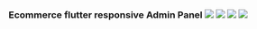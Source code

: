 <h3><b>Ecommerce flutter responsive Admin Panel<b></hr>
<img src="https://user-images.githubusercontent.com/78031951/176771306-375e748f-97f4-47b1-961f-ea11329c8dbd.PNG">
<img src="https://user-images.githubusercontent.com/78031951/177011047-b5437f9e-32e7-4c3c-9342-aebe4494dbef.PNG">
<img src="https://user-images.githubusercontent.com/78031951/177011048-c1ce4abb-5674-4d04-904d-8ce40db4cb47.PNG">
<img src="https://user-images.githubusercontent.com/78031951/177011125-e44eebf6-892b-4d22-8d27-7146f130b7a6.PNG">
